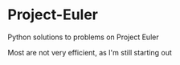 # Project-Euler
Python solutions to problems on Project Euler

Most are not very efficient, as I'm still starting out

